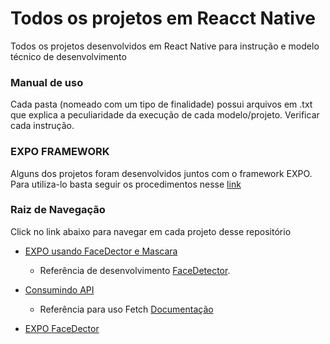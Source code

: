 # Todos os projetos em Reacct Native

Todos os projetos desenvolvidos em React Native para instrução e modelo técnico de desenvolvimento

### Manual de uso

Cada pasta (nomeado com um tipo de finalidade) possui arquivos em .txt que explica a peculiaridade da execução de cada 
modelo/projeto. Verificar cada instrução.

### EXPO FRAMEWORK

Alguns dos projetos foram desenvolvidos juntos com o framework EXPO. Para utiliza-lo basta seguir os procedimentos nesse [link](https://docs.expo.io/get-started/installation/)

### Raiz de Navegação

Click no link abaixo para navegar em cada projeto desse repositório

* [EXPO usando FaceDector e Mascara](https://github.com/wilsonfalcao/ReactNative-Projects/tree/main/ReactNative%20-%20Usando%20Mascara%20no%20FaceDetector)

    * Referência de desenvolvimento [FaceDetector](https://docs.expo.io/versions/latest/sdk/facedetector/).

* [Consumindo API](https://github.com/wilsonfalcao/ReactNative-Projects/tree/main/ReactNative%20-%20Consumindo%20Web%20Service)
    
    * Referência para uso Fetch [Documentação](https://developer.mozilla.org/en-US/docs/Web/API/Fetch_API/Using_Fetch)

* [EXPO FaceDector](https://github.com/wilsonfalcao/ReactNative-Projects/tree/main/ReactNative%20-%20FaceDetector)
